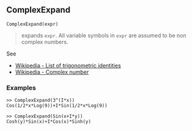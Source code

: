 ## ComplexExpand
 
```
ComplexExpand(expr)
```

> expands `expr`. All variable symbols in `expr` are assumed to be non complex numbers.

See  
* [Wikipedia - List of trigonometric identities](http://en.wikipedia.org/wiki/List_of_trigonometric_identities)
* [Wikipedia - Complex number](https://en.wikipedia.org/wiki/Complex_number) 

### Examples

```
>> ComplexExpand(3^(I*x))
Cos(1/2*x*Log(9))+I*Sin(1/2*x*Log(9))
        
>> ComplexExpand(Sin(x+I*y))
Cosh(y)*Sin(x)+I*Cos(x)*Sinh(y)
```
 
